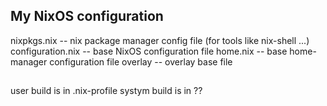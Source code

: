 ## My NixOS configuration

nixpkgs.nix -- nix package manager config file (for tools like nix-shell ...)
configuration.nix -- base NixOS configuration file
home.nix -- base home-manager configuration file
overlay -- overlay base file

##

user build is in .nix-profile
systym build is in ??